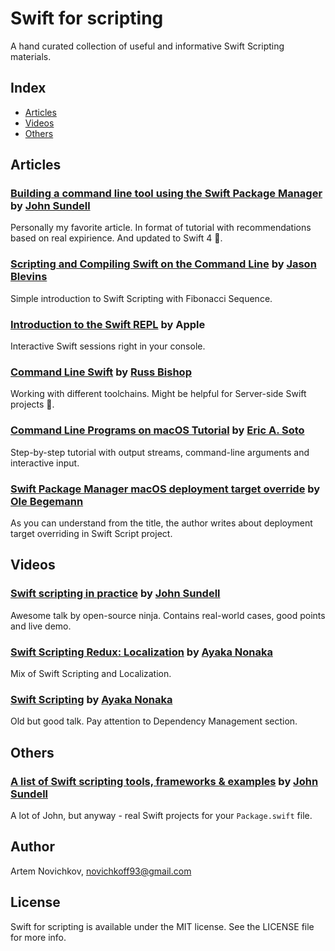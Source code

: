 # Swift for scripting

A hand curated collection of useful and informative Swift Scripting materials.
## Index

- [Articles](#articles)
- [Videos](#videos)
- [Others](#others)

## Articles
### [Building a command line tool using the Swift Package Manager](https://www.swiftbysundell.com/posts/building-a-command-line-tool-using-the-swift-package-manager?rq=package) by [John Sundell](https://twitter.com/johnsundell)
Personally my favorite article. In format of tutorial with recommendations based on real expirience. And updated to Swift 4 🚀.
### [Scripting and Compiling Swift on the Command Line](http://jblevins.org/log/swift)  by [Jason Blevins](https://twitter.com/jrblevin)
Simple introduction to Swift Scripting with Fibonacci Sequence.
### [Introduction to the Swift REPL](https://developer.apple.com/swift/blog/?id=18) by Apple
Interactive Swift sessions right in your console.
### [Command Line Swift](http://www.russbishop.net/command-line-swift) by [Russ Bishop](https://twitter.com/xenadu02)
Working with different toolchains. Might be helpful for Server-side Swift projects 🤔.
### [Command Line Programs on macOS Tutorial](https://www.raywenderlich.com/163134/command-line-programs-macos-tutorial-2) by [Eric A. Soto](https://twitter.com/ericwastaken)
Step-by-step tutorial with output streams, command-line arguments and interactive input.
### [Swift Package Manager macOS deployment target override](https://oleb.net/blog/2017/04/swift-3-1-package-manager-deployment-target/) by [Ole Begemann](https://twitter.com/olebegemann)
As you can understand from the title, the author writes about deployment target overriding in Swift Script project.

## Videos
### [Swift scripting in practice](https://youtu.be/_8hQA67n04E) by [John Sundell](https://twitter.com/johnsundell)
Awesome talk by open-source ninja. Contains real-world cases, good points and live demo.
### [Swift Scripting Redux: Localization](https://news.realm.io/news/altconf-ayaka-nonaka-swift-scripting-redux-localization/) by [Ayaka Nonaka](https://twitter.com/ayanonagon)
Mix of Swift Scripting and Localization.
### [Swift Scripting](https://news.realm.io/news/swift-scripting/) by [Ayaka Nonaka](https://twitter.com/ayanonagon)
Old but good talk. Pay attention to Dependency Management section.
## Others

### [A list of Swift scripting tools, frameworks & examples](https://github.com/JohnSundell/SwiftScripting) by [John Sundell](https://twitter.com/johnsundell)
A lot of John, but anyway - real Swift projects for your `Package.swift` file.

## Author
Artem Novichkov, novichkoff93@gmail.com

## License

Swift for scripting is available under the MIT license. See the LICENSE file for more info.
